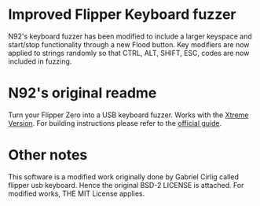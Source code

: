 # Improved Flipper Keyboard fuzzer
N92's keyboard fuzzer has been modified to include a larger keyspace and start/stop functionality through a new Flood button. Key modifiers are now applied to strings randomly so that CTRL, ALT, SHIFT, ESC, codes are now included in fuzzing. 

# N92's original readme
Turn your Flipper Zero into a USB keyboard fuzzer. Works with the [Xtreme Version](https://github.com/Flipper-XFW/Xtreme-Firmware). 
For building instructions please refer to the [official guide](https://github.com/Flipper-XFW/Xtreme-Firmware#build-it-yourself).

# Other notes

This software is a modified work originally done by Gabriel Cirlig called flipper usb keyboard. Hence the original BSD-2 LICENSE is attached. For modified works, THE MIT License applies. 

